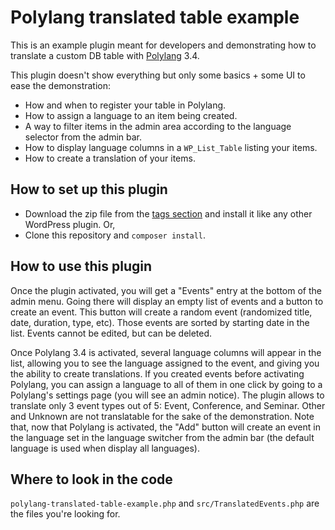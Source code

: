 # Polylang translated table example

This is an example plugin meant for developers and demonstrating how to translate a custom DB table with [Polylang](https://github.com/polylang/polylang/) 3.4.

This plugin doesn't show everything but only some basics + some UI to ease the demonstration:

- How and when to register your table in Polylang.
- How to assign a language to an item being created.
- A way to filter items in the admin area according to the language selector from the admin bar.
- How to display language columns in a `WP_List_Table` listing your items.
- How to create a translation of your items.

## How to set up this plugin

- Download the zip file from the [tags section](https://github.com/polylang/polylang-translated-table-example/tags) and install it like any other WordPress plugin.
Or,
- Clone this repository and `composer install`.

## How to use this plugin

Once the plugin activated, you will get a "Events" entry at the bottom of the admin menu. Going there will display an empty list of events and a button to create an event. This button will create a random event (randomized title, date, duration, type, etc). Those events are sorted by starting date in the list. Events cannot be edited, but can be deleted.

Once Polylang 3.4 is activated, several language columns will appear in the list, allowing you to see the language assigned to the event, and giving you the ability to create translations.
If you created events before activating Polylang, you can assign a language to all of them in one click by going to a Polylang's settings page (you will see an admin notice).
The plugin allows to translate only 3 event types out of 5: Event, Conference, and Seminar. Other and Unknown are not translatable for the sake of the demonstration.
Note that, now that Polylang is activated, the "Add" button will create an event in the language set in the language switcher from the admin bar (the default language is used when display all languages).

## Where to look in the code

`polylang-translated-table-example.php` and `src/TranslatedEvents.php` are the files you're looking for.
